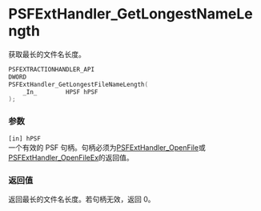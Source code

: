 # PSFExtHandler_GetLongestNameLength
获取最长的文件名长度。
````c
PSFEXTRACTIONHANDLER_API
DWORD
PSFExtHandler_GetLongestFileNameLength(
    _In_        HPSF hPSF
);
````
### 参数
`[in] hPSF`  
一个有效的 PSF 句柄。句柄必须为[PSFExtHandler_OpenFile](PSFExtHandler_OpenFile_zh-Hans.md)或[PSFExtHandler_OpenFileEx](PSFExtHandler_OpenFileEx_zh-Hans.md)的返回值。
### 返回值
返回最长的文件名长度。若句柄无效，返回 0。
